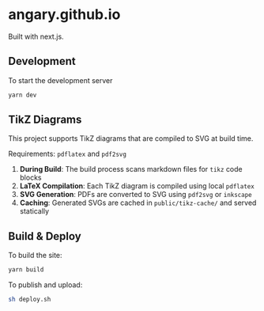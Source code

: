 # angary.github.io

Built with next.js.

## Development

To start the development server

```sh
yarn dev
```

## TikZ Diagrams

This project supports TikZ diagrams that are compiled to SVG at build time.

Requirements: `pdflatex` and `pdf2svg`

1. **During Build**: The build process scans markdown files for `tikz` code blocks
2. **LaTeX Compilation**: Each TikZ diagram is compiled using local `pdflatex` 
3. **SVG Generation**: PDFs are converted to SVG using `pdf2svg` or `inkscape`
4. **Caching**: Generated SVGs are cached in `public/tikz-cache/` and served statically
## Build & Deploy

To build the site:

```sh
yarn build
```

To publish and upload:

```sh
sh deploy.sh
```
